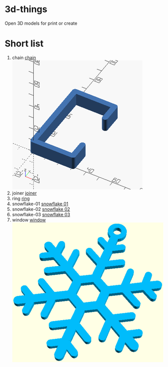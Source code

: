 # 3d-things
Open 3D models for print or create

# Short list
1. chain [chain](models/chain)
![preview of chain](/models/chain/chain.png)
1. joiner [joiner](models/joiner)
1. ring [ring](models/ring)
1. snowflake-01 [snowflake 01](models/snowflake-01)
1. snowflake-02 [snowflake 02](models/snowflake-02)
1. snowflake-03 [snowflake 03](models/snowflake-03)
1. window [window](models/window)
![preview of snowflake 3](/models/snowflake-03/snowflake-03-preview.png)
